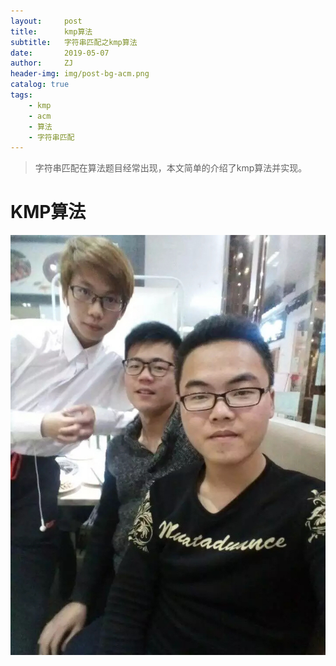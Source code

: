 ```yaml
---
layout:     post
title:      kmp算法
subtitle:   字符串匹配之kmp算法
date:       2019-05-07
author:     ZJ
header-img: img/post-bg-acm.png
catalog: true
tags:
    - kmp
    - acm
    - 算法
    - 字符串匹配
---
```


>字符串匹配在算法题目经常出现，本文简单的介绍了kmp算法并实现。

# KMP算法
![](https://raw.githubusercontent.com/fuleni/fuleni.github.io/master/img/ZJ.jpg)
